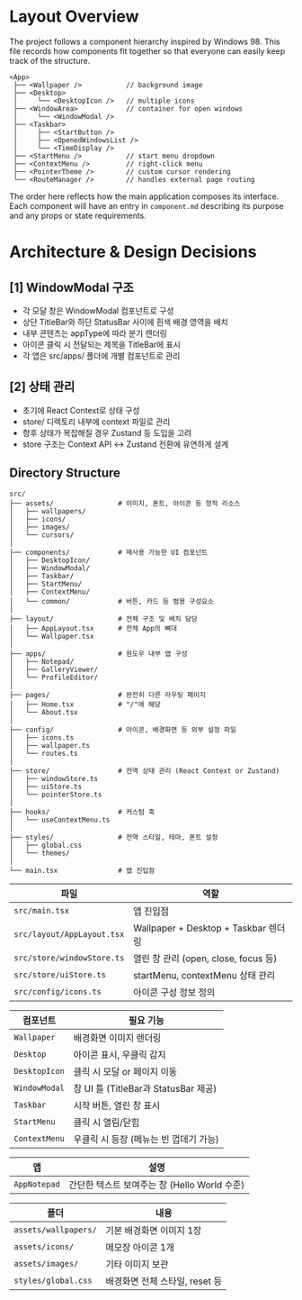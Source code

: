 # Layout Overview

The project follows a component hierarchy inspired by Windows 98.
This file records how components fit together so that everyone can easily keep
track of the structure.

```
<App>
 ├── <Wallpaper />           // background image
 ├── <Desktop>
 │     └── <DesktopIcon />   // multiple icons
 ├── <WindowArea>            // container for open windows
 │     └── <WindowModal />
 ├── <Taskbar>
 │     ├── <StartButton />
 │     ├── <OpenedWindowsList />
 │     └── <TimeDisplay />
 ├── <StartMenu />           // start menu dropdown
 ├── <ContextMenu />         // right-click menu
 ├── <PointerTheme />        // custom cursor rendering
 └── <RouteManager />        // handles external page routing
```

The order here reflects how the main application composes its interface. Each
component will have an entry in `component.md` describing its purpose and any
props or state requirements.

# Architecture & Design Decisions

## [1] WindowModal 구조
- 각 모달 창은 WindowModal 컴포넌트로 구성
- 상단 TitleBar와 하단 StatusBar 사이에 흰색 배경 영역을 배치
- 내부 콘텐츠는 appType에 따라 분기 렌더링
- 아이콘 클릭 시 전달되는 제목을 TitleBar에 표시
- 각 앱은 src/apps/ 폴더에 개별 컴포넌트로 관리

## [2] 상태 관리
- 초기에 React Context로 상태 구성
- store/ 디렉토리 내부에 context 파일로 관리
- 향후 상태가 복잡해질 경우 Zustand 등 도입을 고려
- store 구조는 Context API ↔️ Zustand 전환에 유연하게 설계

## Directory Structure

```
src/
├── assets/                # 이미지, 폰트, 아이콘 등 정적 리소스
│   ├── wallpapers/
│   ├── icons/
│   ├── images/
│   └── cursors/
│
├── components/            # 재사용 가능한 UI 컴포넌트
│   ├── DesktopIcon/
│   ├── WindowModal/
│   ├── Taskbar/
│   ├── StartMenu/
│   ├── ContextMenu/
│   └── common/            # 버튼, 카드 등 범용 구성요소
│
├── layout/                # 전체 구조 및 배치 담당
│   ├── AppLayout.tsx      # 전체 App의 뼈대
│   └── Wallpaper.tsx
│
├── apps/                  # 윈도우 내부 앱 구성
│   ├── Notepad/
│   ├── GalleryViewer/
│   └── ProfileEditor/
│
├── pages/                 # 완전히 다른 라우팅 페이지
│   ├── Home.tsx           # "/"에 해당
│   └── About.tsx
│
├── config/                # 아이콘, 배경화면 등 외부 설정 파일
│   ├── icons.ts
│   ├── wallpaper.ts
│   └── routes.ts
│
├── store/                 # 전역 상태 관리 (React Context or Zustand)
│   ├── windowStore.ts
│   ├── uiStore.ts
│   └── pointerStore.ts
│
├── hooks/                 # 커스텀 훅
│   └── useContextMenu.ts
│
├── styles/                # 전역 스타일, 테마, 폰트 설정
│   ├── global.css
│   └── themes/
│
└── main.tsx               # 앱 진입점
```

| 파일 | 역할 |
| -------------------------- | --------------------------------- |
| `src/main.tsx` | 앱 진입점 |
| `src/layout/AppLayout.tsx` | Wallpaper + Desktop + Taskbar 렌더링 |
| `src/store/windowStore.ts` | 열린 창 관리 (open, close, focus 등) |
| `src/store/uiStore.ts` | startMenu, contextMenu 상태 관리 |
| `src/config/icons.ts` | 아이콘 구성 정보 정의 |

| 컴포넌트 | 필요 기능 |
| ------------- | ----------------------- |
| `Wallpaper` | 배경화면 이미지 렌더링 |
| `Desktop` | 아이콘 표시, 우클릭 감지 |
| `DesktopIcon` | 클릭 시 모달 or 페이지 이동 |
| `WindowModal` | 창 UI 틀 (TitleBar과 StatusBar 제공) |
| `Taskbar` | 시작 버튼, 열린 창 표시 |
| `StartMenu` | 클릭 시 열림/닫힘 |
| `ContextMenu` | 우클릭 시 등장 (메뉴는 빈 껍데기 가능) |

| 앱 | 설명 |
| ------------ | ------------------------------- |
| `AppNotepad` | 간단한 텍스트 보여주는 창 (Hello World 수준) |

| 폴더 | 내용 |
| -------------------- | -------------------- |
| `assets/wallpapers/` | 기본 배경화면 이미지 1장 |
| `assets/icons/` | 메모장 아이콘 1개 |
| `assets/images/` | 기타 이미지 보관 |
| `styles/global.css` | 배경화면 전체 스타일, reset 등 |

